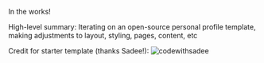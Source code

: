 In the works!


High-level summary: Iterating on an open-source personal profile template, making adjustments to layout, styling, pages, content, etc


Credit for starter template (thanks Sadee!): ![codewithsadee](https://github.com/codewithsadee/vcard-personal-portfolio)


